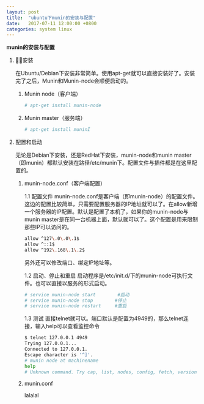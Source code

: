 ```yaml
---
layout: post
title:  "ubuntu下munin的安装与配置"
date:   2017-07-11 12:00:00 +0800
categories: system linux
---
```


**munin的安装与配置**

1.  安装

    在Ubuntu/Debian下安装非常简单。使用apt-get就可以直接安装好了。安装完了之后，Munin和Munin-node会顺便启动的。

    1.  Munin node（客户端）

        ```sh
        # apt-get install munin-node
        ```

    2.  Munin master（服务端）

        ```sh
        # apt-get install muninÏ
        ```
        
2.  配置和启动

    无论是Debian下安装，还是RedHat下安装，munin-node和munin master（即munin）都默认安装在路径/etc/munin下。配置文件与插件都是在这里配置的。

    1.  munin-node.conf（客户端配置）

        1.1 配置文件
        munin-node.conf是客户端（即munin-node）的配置文件。这边的配置比较简单，只需要配置服务器的IP地址就可以了。在allow新增一个服务器的IP配置。默认是配置了本机了，如果你的munin-node与munin master是在同一台机器上面，默认就可以了。这个配置是用来限制那些IP可以访问的。

        ```sh
        allow ^127\.0\.0\.1$
        allow ^::1$
        allow ^192\.168\.1\.2$
        ```

        另外还可以修改端口、绑定IP地址等。

        1.2 启动、停止和重启
        启动程序是/etc/init.d/下的munin-node可执行文件。也可以直接以服务的形式启动。

        ```sh
        # service munin-node start        #启动
        # service munin-node stop        #停止
        # service munin-node restart     #重启
        ```

        1.3 测试
        直接telnet就可以。端口默认是配置为4949的，那么telnet连接，输入help可以查看监控命令
        ```sh
        $ telnet 127.0.0.1 4949
        Trying 127.0.0.1...
        Connected to 127.0.0.1.
        Escape character is '^]'.
        # munin node at machinename
        help
        # Unknown command. Try cap, list, nodes, config, fetch, version or quit
        ```

    2.  munin.conf

        lalalal
